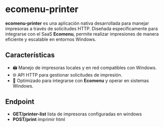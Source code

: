 # ecomenu-printer

**ecomenu-printer** es una aplicación nativa desarrollada para manejar impresoras a través de solicitudes HTTP. Diseñada específicamente para integrarse con el SaaS **Ecomenu**, permite realizar impresiones de manera eficiente y escalable en entornos Windows.

## Características

- 🖨️ Manejo de impresoras locales y en red compatibles con Windows.
- 🌐 API HTTP para gestionar solicitudes de impresión.
- 🍔 Optimizado para integrarse con **Ecomenu** y operar en sistemas Windows.


## Endpoint
- **GET/printer-list** lista de impresoras configuradas en windows
- **POST/print** imprimir html